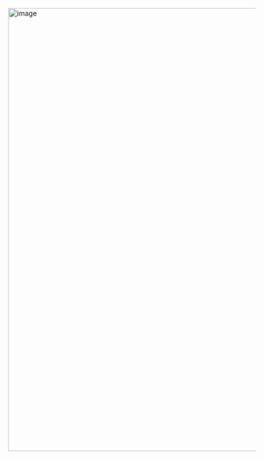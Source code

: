 <img width="1886" height="902" alt="image" src="https://github.com/user-attachments/assets/0c4c383c-7fa0-48bc-986e-d580ee29eaac" />
